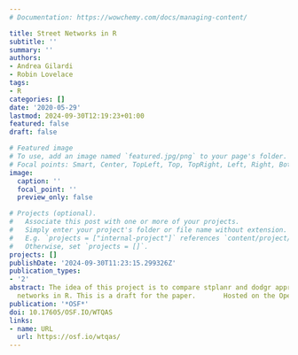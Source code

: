 ```yaml
---
# Documentation: https://wowchemy.com/docs/managing-content/

title: Street Networks in R
subtitle: ''
summary: ''
authors:
- Andrea Gilardi
- Robin Lovelace
tags:
- R
categories: []
date: '2020-05-29'
lastmod: 2024-09-30T12:19:23+01:00
featured: false
draft: false

# Featured image
# To use, add an image named `featured.jpg/png` to your page's folder.
# Focal points: Smart, Center, TopLeft, Top, TopRight, Left, Right, BottomLeft, Bottom, BottomRight.
image:
  caption: ''
  focal_point: ''
  preview_only: false

# Projects (optional).
#   Associate this post with one or more of your projects.
#   Simply enter your project's folder or file name without extension.
#   E.g. `projects = ["internal-project"]` references `content/project/deep-learning/index.md`.
#   Otherwise, set `projects = []`.
projects: []
publishDate: '2024-09-30T11:23:15.299326Z'
publication_types:
- '2'
abstract: The idea of this project is to compare stplanr and dodgr approaches to street
  networks in R. This is a draft for the paper.       Hosted on the Open Science Framework
publication: '*OSF*'
doi: 10.17605/OSF.IO/WTQAS
links:
- name: URL
  url: https://osf.io/wtqas/
---
```

